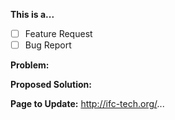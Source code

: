 <!-- Thanks for filing an issue! Before submitting, please fill in the following information. -->

<!--Required Information-->

**This is a...**
<!-- choose one by changing [ ] to [x] -->
- [ ] Feature Request
- [ ] Bug Report

**Problem:**


**Proposed Solution:**


**Page to Update:**
http://ifc-tech.org/...

<!--Optional Information (remove the comment tags around information you would like to include)-->
<!--Version:-->

<!--Additional Information:-->

